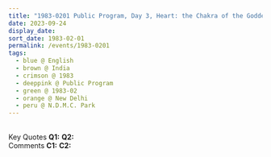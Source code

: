 ```yaml
---
title: "1983-0201 Public Program, Day 3, Heart: the Chakra of the Goddess, N.D.M.C. Park, Hanumān Road, New Delhi, India"
date: 2023-09-24
display_date: 
sort_date: 1983-02-01
permalink: /events/1983-0201
tags:
  - blue @ English
  - brown @ India
  - crimson @ 1983
  - deeppink @ Public Program
  - green @ 1983-02
  - orange @ New Delhi
  - peru @ N.D.M.C. Park
---
```


<br>

<wave-list>
  <list-title color="DarkSeaGreen" width="55">Key Quotes</list-title>
  <list-item color="BlanchedAlmond" width="280"><b>Q1:</b> <i></i></list-item>
  <list-item color="Lavender" width="280"><b>Q2:</b> <i></i></list-item>
</wave-list>

<br>

<wave-list>
  <list-title color="DarkSeaGreen" width="55">Comments</list-title>
  <list-item color="BlanchedAlmond" width="280"><b>C1:</b> <i></i></list-item>
  <list-item color="Lavender" width="280"><b>C2:</b> <i></i></list-item>
</wave-list>
